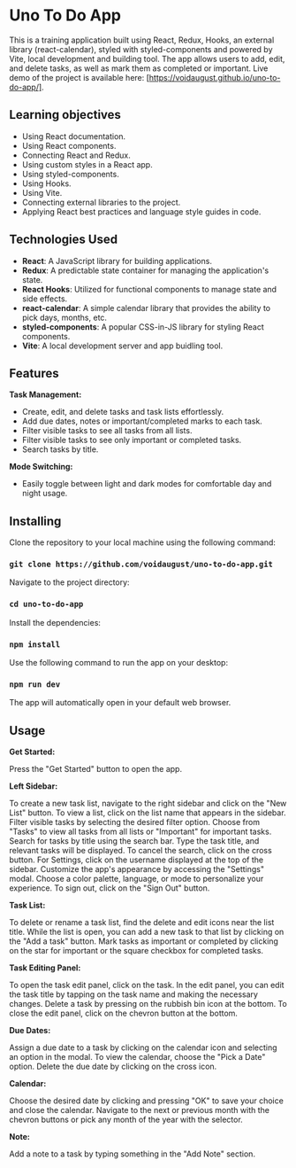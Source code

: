 # Uno To Do App

This is a training application built using React, Redux, Hooks, an external library (react-calendar), styled with styled-components and powered by Vite, local development and building tool.
The app allows users to add, edit, and delete tasks, as well as mark them as completed or important.
Live demo of the project is available here: [https://voidaugust.github.io/uno-to-do-app/].

## Learning objectives

- Using React documentation.
- Using React components.
- Connecting React and Redux.
- Using custom styles in a React app.
- Using styled-components.
- Using Hooks.
- Using Vite.
- Connecting external libraries to the project.
- Applying React best practices and language style guides in code.

## Technologies Used

- **React**: A JavaScript library for building applications.
- **Redux**: A predictable state container for managing the application's state.
- **React Hooks**: Utilized for functional components to manage state and side effects.
- **react-calendar**: A simple calendar library that provides the ability to pick days, months, etc.
- **styled-components**: A popular CSS-in-JS library for styling React components.
- **Vite**: A local development server and app buidling tool.

## Features

**Task Management:** 
- Create, edit, and delete tasks and task lists effortlessly.
- Add due dates, notes or important/completed marks to each task.
- Filter visible tasks to see all tasks from all lists.
- Filter visible tasks to see only important or completed tasks.
- Search tasks by title.

**Mode Switching:**
- Easily toggle between light and dark modes for comfortable day and night usage.

## Installing

Clone the repository to your local machine using the following command:

### `git clone https://github.com/voidaugust/uno-to-do-app.git`

Navigate to the project directory:

### `cd uno-to-do-app`

Install the dependencies:

### `npm install`

Use the following command to run the app on your desktop:

### `npm run dev`

The app will automatically open in your default web browser.

## Usage 

**Get Started:**

Press the "Get Started" button to open the app.

**Left Sidebar:**

To create a new task list, navigate to the right sidebar and click on the "New List" button.
To view a list, click on the list name that appears in the sidebar.
Filter visible tasks by selecting the desired filter option. Choose from "Tasks" to view all tasks from all lists or "Important" for important tasks.
Search for tasks by title using the search bar. Type the task title, and relevant tasks will be displayed.
To cancel the search, click on the cross button.
For Settings, click on the username displayed at the top of the sidebar.
Customize the app's appearance by accessing the "Settings" modal.
Choose a color palette, language, or mode to personalize your experience.
To sign out, click on the "Sign Out" button.

**Task List:**

To delete or rename a task list, find the delete and edit icons near the list title.
While the list is open, you can add a new task to that list by clicking on the "Add a task" button.
Mark tasks as important or completed by clicking on the star for important or the square checkbox for completed tasks.

**Task Editing Panel:**

To open the task edit panel, click on the task.
In the edit panel, you can edit the task title by tapping on the task name and making the necessary changes.
Delete a task by pressing on the rubbish bin icon at the bottom.
To close the edit panel, click on the chevron button at the bottom.

**Due Dates:**

Assign a due date to a task by clicking on the calendar icon and selecting an option in the modal. To view the calendar, choose the "Pick a Date" option.
Delete the due date by clicking on the cross icon.

**Calendar:**

Choose the desired date by clicking and pressing "OK" to save your choice and close the calendar.
Navigate to the next or previous month with the chevron buttons or pick any month of the year with the selector.

**Note:**

Add a note to a task by typing something in the "Add Note" section.